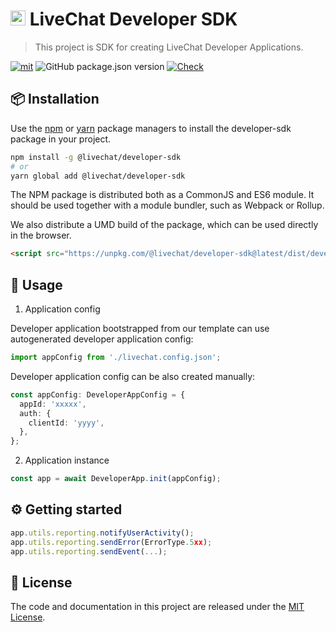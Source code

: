 # <img src="https://livechat.design/images/livechat/DIGITAL%20%28RGB%29/SVG/Mark_RGB_Orange.svg" widht="24px" height="24px" /> LiveChat Developer SDK

> This project is SDK for creating LiveChat Developer Applications.

[![mit](https://img.shields.io/badge/license-MIT-blue.svg)](https://choosealicense.com/licenses/mit/)
![GitHub package.json version](https://img.shields.io/github/package-json/v/livechat/developer-sdk)
[![Check](https://github.com/livechat/developer-sdk/actions/workflows/check.yml/badge.svg?branch=main)](https://github.com/livechat/developer-sdk/actions/workflows/check.yml)

## 📦 Installation

Use the [npm](https://www.npmjs.com/) or [yarn](https://yarnpkg.com/) package managers to install the developer-sdk package in your project.

```bash
npm install -g @livechat/developer-sdk
# or
yarn global add @livechat/developer-sdk
```

The NPM package is distributed both as a CommonJS and ES6 module. It should be used together with a module bundler, such as Webpack or Rollup.

We also distribute a UMD build of the package, which can be used directly in the browser.

```html
<script src="https://unpkg.com/@livechat/developer-sdk@latest/dist/developer-sdk.umd.min.js"></script>
```

## 🚀 Usage

1. Application config

Developer application bootstrapped from our template can use autogenerated developer application config:

```ts
import appConfig from './livechat.config.json';
```

Developer application config can be also created manually:

```ts
const appConfig: DeveloperAppConfig = {
  appId: 'xxxxx',
  auth: {
    clientId: 'yyyy',
  },
};
```

2. Application instance

```ts
const app = await DeveloperApp.init(appConfig);
```

## ⚙️ Getting started

```ts
app.utils.reporting.notifyUserActivity();
app.utils.reporting.sendError(ErrorType.5xx);
app.utils.reporting.sendEvent(...);

```

## 📃 License

The code and documentation in this project are released under the [MIT License](https://choosealicense.com/licenses/mit/).
